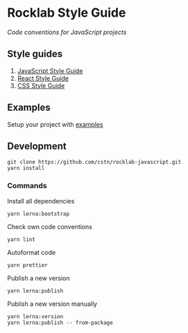 # Rocklab Style Guide

_Code conventions for JavaScript projects_

## Style guides

1. [JavaScript Style Guide](packages/eslint-config-node)
1. [React Style Guide](packages/eslint-config-react)
1. [CSS Style Guide](packages/stylelint-config)

## Examples

Setup your project with [examples](./doc/examples)

## Development

```shell script
git clone https://github.com/cstn/rocklab-javascript.git
yarn install
````

### Commands

Install all dependencies

```shell script
yarn lerna:bootstrap
```

Check own code conventions

```shell script
yarn lint
````

Autoformat code

```shell script
yarn prettier
```

Publish a new version

```shell script
yarn lerna:publish
```

Publish a new version manually

```shell script
yarn lerna:version
yarn lerna:publish -- from-package
```
